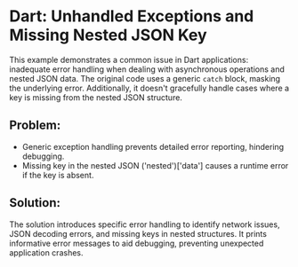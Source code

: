 # Dart: Unhandled Exceptions and Missing Nested JSON Key
This example demonstrates a common issue in Dart applications: inadequate error handling when dealing with asynchronous operations and nested JSON data. The original code uses a generic `catch` block, masking the underlying error. Additionally, it doesn't gracefully handle cases where a key is missing from the nested JSON structure.

## Problem:
* Generic exception handling prevents detailed error reporting, hindering debugging.
* Missing key in the nested JSON ('nested')['data'] causes a runtime error if the key is absent. 

## Solution:
The solution introduces specific error handling to identify network issues, JSON decoding errors, and missing keys in nested structures.  It prints informative error messages to aid debugging, preventing unexpected application crashes.